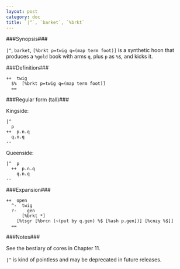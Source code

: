 ```yaml
---
layout: post
category: doc
title: `|^`, `barket`, `%brkt`
---
```


###Synopsis###

`|^`, `barket`, `[%brkt p=twig q=(map term foot)]` is a synthetic hoon
that produces a `%gold` book with arms `q`, plus `p` as `%$`, and 
kicks it.

###Definition###

    ++  twig  
      $%  [%brkt p=twig q=(map term foot)]
      ==

###Regular form (tall)###

Kingside:

    |^  
      p
    ++  p.n.q
      q.n.q
    --

Queenside:
  
    |^  p
      ++  p.n.q
        q.n.q
    --

###Expansion###
    
    ++  open
      ^-  twig
      ?-    gen
          [%brkt *]
        [%tsgr [%brcn (~(put by q.gen) %$ [%ash p.gen])] [%cnzy %$]]
      ==

###Notes###

See the bestiary of cores in Chapter 11.

`|^` is kind of pointless and may be deprecated in future releases.
